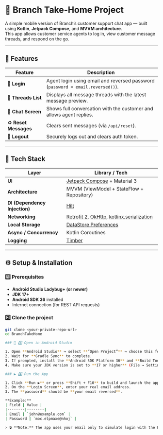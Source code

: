 # 📱 Branch Take-Home Project

A simple mobile version of Branch’s customer support chat app — built using **Kotlin**, **Jetpack Compose**, and **MVVM architecture**.  
This app allows customer service agents to log in, view customer message threads, and respond on the go.

---

## 🚀 Features

| Feature | Description |
|----------|-------------|
| 🔐 **Login** | Agent login using email and reversed password (`password = email.reversed()`). |
| 💬 **Threads List** | Displays all message threads with the latest message preview. |
| 💭 **Chat Screen** | Shows full conversation with the customer and allows agent replies. |
| ♻️ **Reset Messages** | Clears sent messages (via `/api/reset`). |
| 🚪 **Logout** | Securely logs out and clears auth token. |

---

## 🧩 Tech Stack

| Layer | Library / Tech |
|-------|----------------|
| **UI** | [Jetpack Compose](https://developer.android.com/jetpack/compose) + Material 3 |
| **Architecture** | MVVM (ViewModel + StateFlow + Repository) |
| **DI (Dependency Injection)** | [Hilt](https://dagger.dev/hilt/) |
| **Networking** | [Retrofit 2](https://square.github.io/retrofit/), [OkHttp](https://square.github.io/okhttp/), [kotlinx.serialization](https://github.com/Kotlin/kotlinx.serialization) |
| **Local Storage** | [DataStore Preferences](https://developer.android.com/topic/libraries/architecture/datastore) |
| **Async / Concurrency** | Kotlin Coroutines |
| **Logging** | [Timber](https://github.com/JakeWharton/timber) |

---

## ⚙️ Setup & Installation

### 1️⃣ Prerequisites
- **Android Studio Ladybug+ (or newer)**  
- **JDK 17+**
- **Android SDK 36** installed
- Internet connection (for REST API requests)

### 2️⃣ Clone the project
```bash
git clone <your-private-repo-url>
cd BranchTakeHome

### 🧩 3️⃣ Open in Android Studio

1. Open **Android Studio** → select **“Open Project”** → choose this folder.  
2. Wait for **Gradle Sync** to complete.  
3. If prompted, install the **Android SDK Platform 36** and **Build Tools 36.x**.  
4. Make sure your JDK version is set to **17 or higher** (File → Settings → Build Tools → Gradle → JDK).  

### ▶️ 4️⃣ Run the App

1. Click **Run ▶️** or press **Shift + F10** to build and launch the app.  
2. On the **Login Screen**, enter your real email address.  
3. The **password** should be **your email reversed**.  

**Example:**  
| Field | Value |
|--------|--------|
| Email | `john@example.com` |
| Password | `moc.elpmaxe@nhoj` |

> 🔒 **Note:** The app uses your email only to simulate login with the Branch test API — no personal data is stored.

